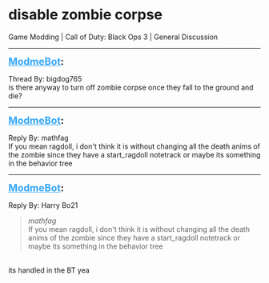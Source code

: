 # disable zombie corpse
Game Modding | Call of Duty: Black Ops 3 | General Discussion

---
<strong style="font-size: 1.4em;"><span style="text-decoration: underline;text-decoration-color: #34a7f9;"><span style="color:#34a7f9;">ModmeBot</span></span>:</strong>

<p>Thread By: bigdog765<br />is there anyway to turn off zombie corpse once they fall to the ground and die?</p>

---
<strong style="font-size: 1.4em;"><span style="text-decoration: underline;text-decoration-color: #34a7f9;"><span style="color:#34a7f9;">ModmeBot</span></span>:</strong>

<p>Reply By: mathfag<br />If you mean ragdoll, i don&#39;t think it is without changing all the death anims of the zombie since they have a start_ragdoll notetrack or maybe its something in the behavior tree</p>

---
<strong style="font-size: 1.4em;"><span style="text-decoration: underline;text-decoration-color: #34a7f9;"><span style="color:#34a7f9;">ModmeBot</span></span>:</strong>

<p>Reply By: Harry Bo21<br /><blockquote><em>mathfag</em><br />If you mean ragdoll, i don&#39;t think it is without changing all the death anims of the zombie since they have a start_ragdoll notetrack or maybe its something in the behavior tree</blockquote><br /> its handled in the BT yea</p>
